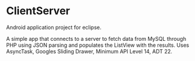 ClientServer
==============================
Android application project for eclipse.

A simple app that connects to a server to fetch data from MySQL through PHP using JSON parsing and populates the ListView with the results.
Uses AsyncTask, Googles Sliding Drawer, Minimum API Level 14, ADT 22.

